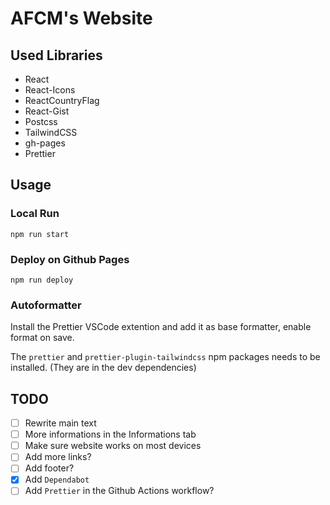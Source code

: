 # AFCM's Website

## Used Libraries

- React
- React-Icons
- ReactCountryFlag
- React-Gist
- Postcss
- TailwindCSS
- gh-pages
- Prettier

## Usage

### Local Run

`npm run start`

### Deploy on Github Pages

`npm run deploy`

### Autoformatter

Install the Prettier VSCode extention and add it as base formatter, enable format on save.

The `prettier` and `prettier-plugin-tailwindcss` npm packages needs to be installed. (They are in the dev dependencies)

## TODO

- [ ] Rewrite main text
- [ ] More informations in the Informations tab
- [ ] Make sure website works on most devices
- [ ] Add more links?
- [ ] Add footer?
- [x] Add `Dependabot`
- [ ] Add `Prettier` in the Github Actions workflow?
